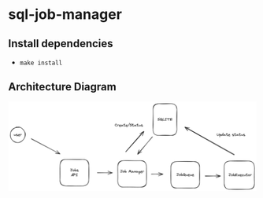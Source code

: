 # sql-job-manager

## Install dependencies

- `make install`

## Architecture Diagram

![Picture](Untitled-2024-06-016-1543.png)